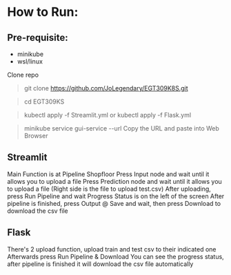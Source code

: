 # How to Run:
## Pre-requisite:
- minikube
- wsl/linux
  
Clone repo
> git clone https://github.com/JoLegendary/EGT309K8S.git

> cd EGT309KS

> kubectl apply -f Streamlit.yml
or
> kubectl apply -f Flask.yml

> minikube service gui-service --url
Copy the URL and paste into Web Browser

## Streamlit
Main Function is at Pipeline Shopfloor
Press Input node and wait until it allows you to upload a file
Press Prediction node and wait until it allows you to upload a file (Right side is the file to upload test.csv)
After uploading, press Run Pipeline and wait
Progress Status is on the left of the screen
After pipeline is finished, press Output @ Save and wait, then press Download to download the csv file

## Flask
There's 2 upload function, upload train and test csv to their indicated one
Afterwards press Run Pipeline & Download
You can see the progress status, after pipeline is finished it will download the csv file automatically
